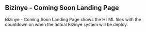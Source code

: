 ## Bizinye - Coming Soon Landing Page

Bizinye - Coming Soon Landing Page shows the HTML files with the countdown on when the actual Bizinye system will be deploy.
